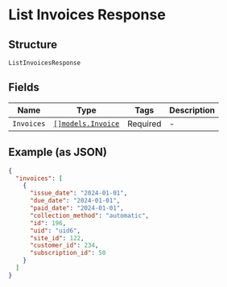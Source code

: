 
# List Invoices Response

## Structure

`ListInvoicesResponse`

## Fields

| Name | Type | Tags | Description |
|  --- | --- | --- | --- |
| `Invoices` | [`[]models.Invoice`](../../doc/models/invoice.md) | Required | - |

## Example (as JSON)

```json
{
  "invoices": [
    {
      "issue_date": "2024-01-01",
      "due_date": "2024-01-01",
      "paid_date": "2024-01-01",
      "collection_method": "automatic",
      "id": 196,
      "uid": "uid6",
      "site_id": 122,
      "customer_id": 234,
      "subscription_id": 50
    }
  ]
}
```

